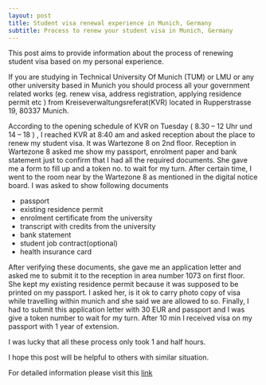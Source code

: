 ```yaml
---
layout: post
title: Student visa renewal experience in Munich, Germany
subtitle: Process to renew your student visa in Munich, Germany
---
```


This post aims to provide information about the process of renewing student visa based on my  personal experience.

If you are studying in Technical University Of Munich (TUM) or LMU or any other university based in Munich you should process all your government related works (eg. renew visa, address registration, applying residence permit etc ) from Kreiseverwaltungsreferat(KVR) located in Rupperstrasse 19, 80337 Munich.

According to the opening schedule of KVR on Tuesday ( 8.30 – 12 Uhr und 14 – 18 ) , I reached KVR at 8:40 am and asked reception about the place to renew my student visa. It was Wartezone 8 on 2nd floor. Reception in Wartezone 8 asked me show my passport, enrolment paper and bank statement just to confirm that I had all the required documents. She gave me a form to fill up and a token no. to wait for my turn.
After certain time, I went to the room near by the Wartezone 8 as mentioned in the digital notice board. I was asked to show following documents

- passport
- existing residence permit
- enrolment certificate from the university
- transcript with credits from the university
- bank statement
- student job contract(optional)
- health insurance card

After verifying these documents, she gave me an application letter and asked me to submit it to the reception in area number 1073 on first floor. She kept my existing residence permit because it was supposed to be printed on my passport. I asked her, is it ok to carry photo copy of visa while travelling within munich and she said we are allowed to so.  Finally, I had to submit this application letter with 30 EUR and passport and I was give a token number to wait for my turn. After 10 min I received visa on my passport with 1 year of extension.

I was lucky that all these process only took  1 and half hours.

I hope this post will be helpful to others with similar situation.

For detailed information please visit this
[link]( http://www.muenchen.de/rathaus/home_en/Department-of-Public-Order/Foreigners-Office/student-visa-residence/visa-for-academic-studies ) 
